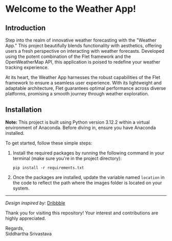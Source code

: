 # Welcome to the Weather App!

## Introduction
<!-- 
![Weather App Header](https://raw.githubusercontent.com/gxc-siddhartha/weather_app/main/images/header.png) -->

Step into the realm of innovative weather forecasting with the "Weather App." This project beautifully blends functionality with aesthetics, offering users a fresh perspective on interacting with weather forecasts. Developed using the potent combination of the Flet framework and the OpenWeatherMap API, this application is poised to redefine your weather tracking experience.

At its heart, the Weather App harnesses the robust capabilities of the Flet framework to ensure a seamless user experience. With its lightweight and adaptable architecture, Flet guarantees optimal performance across diverse platforms, promising a smooth journey through weather exploration.

## Installation

**Note:** This project is built using Python version 3.12.2 within a virtual environment of Anaconda. Before diving in, ensure you have Anaconda installed.

To get started, follow these simple steps:

1. Install the required packages by running the following command in your terminal (make sure you're in the project directory):

    ```
    pip install -r requirements.txt
    ```

2. Once the packages are installed, update the variable named `location` in the code to reflect the path where the images folder is located on your system.

---

*Design inspired by:* [Dribbble](https://dribbble.com/shots/20449736-Weather-App)

Thank you for visiting this repository! Your interest and contributions are highly appreciated.

Regards,  
Siddhartha Srivastava
